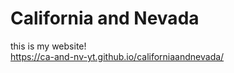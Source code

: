# California and Nevada
this is my website!
<br>
https://ca-and-nv-yt.github.io/californiaandnevada/

